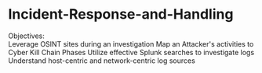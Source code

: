 # Incident-Response-and-Handling
Objectives:  
Leverage OSINT sites during an investigation 
Map an Attacker's activities to Cyber Kill Chain Phases 
Utilize effective Splunk searches to investigate logs 
Understand host-centric and network-centric log sources

